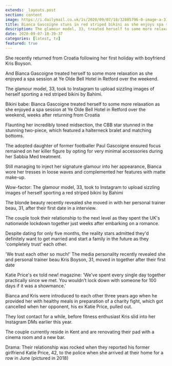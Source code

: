 ```yaml
---
extends: _layouts.post
section: content
image: https://i.dailymail.co.uk/1s/2020/09/07/18/32885796-0-image-a-31_1599499812733.jpg 
title: Bianca Gascoigne stuns in red striped bikini as she enjoys spa session 
description: The glamour model, 33, treated herself to some more relaxation as she enjoyed a spa session at Ye Olde Bell Hotel in Retford over the weekend, just weeks after returning from Croatia. 
date: 2020-09-07-18-39-37 
categories: [latest, tv] 
featured: true 
--- 
```

She recently returned from Croatia following her first holiday with boyfriend Kris Boyson.

And Bianca Gascoigne treated herself to some more relaxation as she enjoyed a spa session at Ye Olde Bell Hotel in Retford over the weekend.

The glamour model, 33, took to Instagram to upload sizzling images of herself sporting a red striped bikini by Bahimi.

Bikini babe: Bianca Gascoigne treated herself to some more relaxation as she enjoyed a spa session at Ye Olde Bell Hotel in Retford over the weekend, weeks after returning from Croatia

Flaunting her incredibly toned midsection, the CBB star stunned in the stunning two-piece, which featured a halterneck bralet and matching bottoms.

The adopted daughter of former footballer Paul Gascoigne ensured focus remained on her killer figure by opting for very minimal accessories during her Sabbia Med treatment.

Still managing to inject her signature glamour into her appearance, Bianca wore her tresses in loose waves and complemented her features with matte make-up. 

Wow-factor: The glamour model, 33, took to Instagram to upload sizzling images of herself sporting a red striped bikini by Bahimi

The blonde beauty recently revealed she moved in with her personal trainer beau, 31, after their first date in a interview. 

The couple took their relationship to the next level as they spent the UK's nationwide lockdown together just weeks after embarking on a romance. 

Despite dating for only five months, the reality stars admitted they'd definitely want to get married and start a family in the future as they 'completely trust' each other.

'We trust each other so much!' The media personality recently revealed she and personal trainer beau Kris Boyson, 31, moved in together after their first date

Katie Price's ex told new! magazine: 'We've spent every single day together practically since we met. You wouldn't lock down with someone for 100 days if it was a showmance.' 

Bianca and Kris were introduced to each other three years ago when he provided her with healthy meals in preparation of a charity fight, which got cancelled when her opponent, his ex Katie Price, pulled out.

They lost contact for a while, before fitness enthusiast Kris slid into her Instagram DMs earlier this year. 

The couple currently reside in Kent and are renovating their pad with a cinema room and a new bar. 

Drama: Their relationship was rocked when they reported his former girlfriend Katie Price, 42, to the police when she arrived at their home for a row in June (pictured in 2018)

